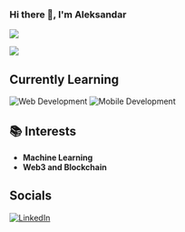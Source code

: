 ### Hi there 👋, I'm Aleksandar
![](http://github-profile-summary-cards.vercel.app/api/cards/profile-details?username=aleksandardrljaca&theme=default) 

![](http://github-profile-summary-cards.vercel.app/api/cards/repos-per-language?username=aleksandardrljaca&theme=cobalt) 


## Currently Learning

<p>
  <img src="https://img.shields.io/badge/Web%20Development-yellow?style=for-the-badge" alt="Web Development"/>
  <img src="https://img.shields.io/badge/Mobile%20Development-green?style=for-the-badge" alt="Mobile Development"/>
</p>


## 📚 Interests
- **Machine Learning**
- **Web3 and Blockchain**

## Socials
<a href="https://www.linkedin.com/in/aleksandardrljaca"><img src="https://img.shields.io/badge/LinkedIn%20-blue?style=for-the-badge" alt="LinkedIn"/></a>

